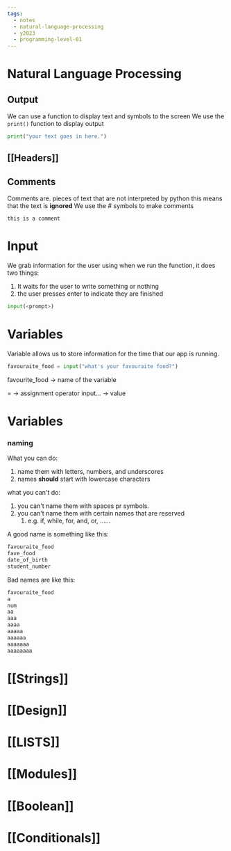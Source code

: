 ```yaml
---
tags:
  - notes
  - natural-language-processing
  - y2023
  - programming-level-01
---
```

# Natural Language Processing
## Output
We can use a function to display text and symbols to the screen
We use the `print()` function to display output

```python
print("your text goes in here.")
```
## [[Headers]]

## Comments
Comments are. pieces of text that are not interpreted by python
this means that the text is **ignored**
We use the # symbols to make comments

```
this is a comment
```

# Input
We grab information for the user using 
when we run the function, it does two things:
1. It waits for the user to write something or nothing
2. the user presses enter to indicate they are finished

```python
input(<prompt>)

```


# Variables
Variable allows us to store information for the time that our app is running.

```python
favouraite_food = input("what's your favouraite food?")
```

favourite_food -> name of the variable

= -> assignment operator
input... -> value

# Variables
### naming
What you can do:
1. name them with letters, numbers, and underscores
2. names **should** start with lowercase characters

what you can't do:
1. you can't name them with spaces pr symbols.
2. you can't name them with certain names that are reserved
    1. e.g. if, while, for, and, or, ......

A good name is something like this:
```python
favouraite_food
fave_food
date_of_birth
student_number
```

Bad names are like this:
```python
favouraite_food
a
num
aa
aaa
aaaa
aaaaa
aaaaaa
aaaaaaa
aaaaaaaa
```
# [[Strings]]

# [[Design]]

# [[LISTS]]

# [[Modules]]

# [[Boolean]]

# [[Conditionals]]


